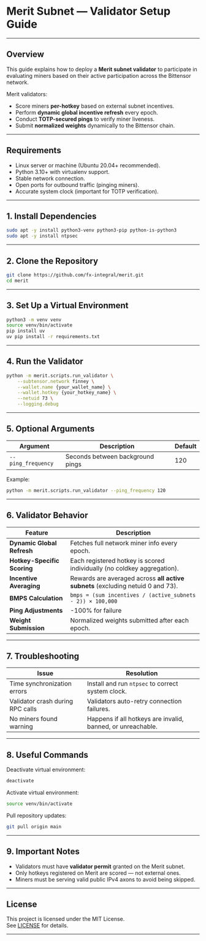 # Merit Subnet — Validator Setup Guide

---

## Overview

This guide explains how to deploy a **Merit subnet validator** to participate in evaluating miners based on their active participation across the Bittensor network.

Merit validators:

- Score miners **per-hotkey** based on external subnet incentives.
- Perform **dynamic global incentive refresh** every epoch.
- Conduct **TOTP-secured pings** to verify miner liveness.
- Submit **normalized weights** dynamically to the Bittensor chain.

---

## Requirements

- Linux server or machine (Ubuntu 20.04+ recommended).
- Python 3.10+ with virtualenv support.
- Stable network connection.
- Open ports for outbound traffic (pinging miners).
- Accurate system clock (important for TOTP verification).

---

## 1. Install Dependencies

```bash
sudo apt -y install python3-venv python3-pip python-is-python3
sudo apt -y install ntpsec
```

---

## 2. Clone the Repository

```bash
git clone https://github.com/fx-integral/merit.git
cd merit
```

---

## 3. Set Up a Virtual Environment

```bash
python3 -m venv venv
source venv/bin/activate
pip install uv
uv pip install -r requirements.txt
```

---

## 4. Run the Validator

```bash
python -m merit.scripts.run_validator \
    --subtensor.network finney \
    --wallet.name {your_wallet_name} \
    --wallet.hotkey {your_hotkey_name} \
    --netuid 73 \
    --logging.debug
```

---

## 5. Optional Arguments

| Argument | Description | Default |
|----------|-------------|---------|
| `--ping_frequency` | Seconds between background pings | 120 |

Example:

```bash
python -m merit.scripts.run_validator --ping_frequency 120
```

---

## 6. Validator Behavior

| Feature | Description                                                                     |
|---------|---------------------------------------------------------------------------------|
| **Dynamic Global Refresh** | Fetches full network miner info every epoch.                                    |
| **Hotkey-Specific Scoring** | Each registered hotkey is scored individually (no coldkey aggregation).         |
| **Incentive Averaging** | Rewards are averaged across **all active subnets** (excluding netuid 0 and 73). |
| **BMPS Calculation** | `bmps = (sum incentives / (active_subnets - 2)) × 100,000`                      |
| **Ping Adjustments** | -100% for failure                                                               |
| **Weight Submission** | Normalized weights submitted after each epoch.                                  |

---

## 7. Troubleshooting

| Issue | Resolution |
|-------|------------|
| Time synchronization errors | Install and run `ntpsec` to correct system clock. |
| Validator crash during RPC calls | Validators auto-retry connection failures. |
| No miners found warning | Happens if all hotkeys are invalid, banned, or unreachable. |

---

## 8. Useful Commands

Deactivate virtual environment:

```bash
deactivate
```

Activate virtual environment:

```bash
source venv/bin/activate
```

Pull repository updates:

```bash
git pull origin main
```

---

## 9. Important Notes

- Validators must have **validator permit** granted on the Merit subnet.
- Only hotkeys registered on Merit are scored — not external ones.
- Miners must be serving valid public IPv4 axons to avoid being skipped.

---

## License

This project is licensed under the MIT License.  
See [LICENSE](../LICENSE) for details.

---
